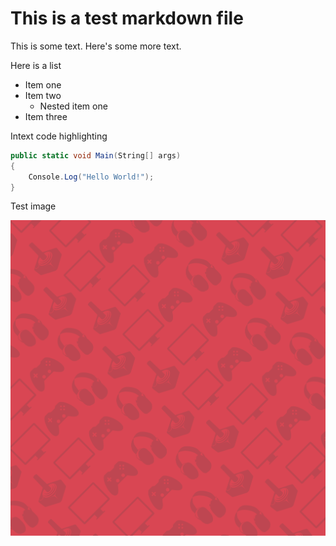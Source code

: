 <!--
	Title: 			The Big Markdown File
	Description:	SOme description
	Date:			March 29, 2021
	Image:			assets/images/banner.png
	Authors: 		Bob, Joe
	Tags:			hello, asdf
-->

# This is a test markdown file

This is some text. Here's some more text.

Here is a list

- Item one
- Item two
  - Nested item one
- Item three


Intext code highlighting

```C#
public static void Main(String[] args) 
{
	Console.Log("Hello World!");
} 
```

Test image

![Image](assets/images/banner.png "Club banner")